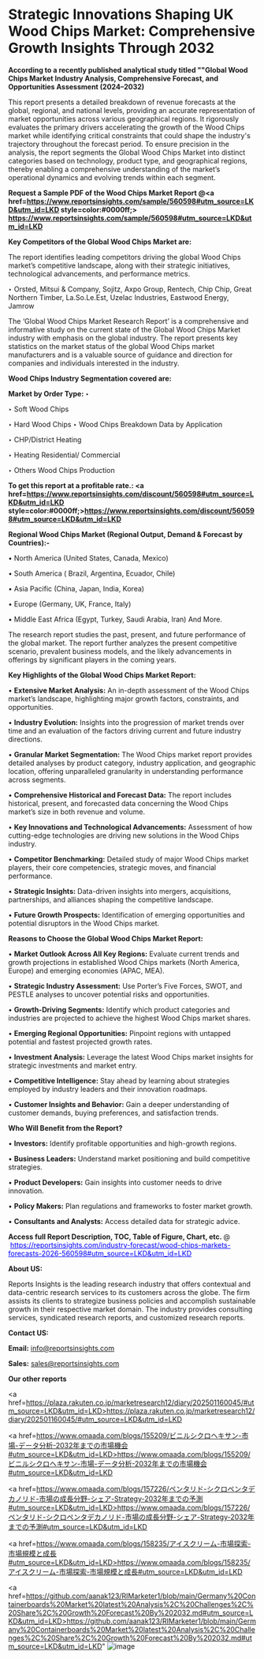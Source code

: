 # Strategic Innovations Shaping UK Wood Chips Market: Comprehensive Growth Insights Through 2032

<strong>According to a recently published analytical study titled ""Global Wood Chips Market Industry Analysis, Comprehensive Forecast, and Opportunities Assessment (2024–2032)</strong>

This report presents a detailed breakdown of revenue forecasts at the global, regional, and national levels, providing an accurate representation of market opportunities across various geographical regions. It rigorously evaluates the primary drivers accelerating the growth of the Wood Chips market while identifying critical constraints that could shape the industry's trajectory throughout the forecast period. To ensure precision in the analysis, the report segments the Global Wood Chips Market into distinct categories based on technology, product type, and geographical regions, thereby enabling a comprehensive understanding of the market’s operational dynamics and evolving trends within each segment.

<strong>Request a Sample PDF of the Wood Chips Market Report </strong><strong>@<a href=https://www.reportsinsights.com/sample/560598#utm_source=LKD&utm_id=LKD style=color:#0000ff;> https://www.reportsinsights.com/sample/560598#utm_source=LKD&utm_id=LKD</a></strong></font>

<strong>Key Competitors of the Global Wood Chips Market are:</strong>

The report identifies leading competitors driving the global Wood Chips market’s competitive landscape, along with their strategic initiatives, technological advancements, and performance metrics.

‣ Orsted, Mitsui & Company, Sojitz, Axpo Group, Rentech, Chip Chip, Great Northern Timber, La.So.Le.Est, Uzelac Industries, Eastwood Energy, Jamrow

The ‘Global Wood Chips Market Research Report’ is a comprehensive and informative study on the current state of the Global Wood Chips Market industry with emphasis on the global industry. The report presents key statistics on the market status of the global Wood Chips market manufacturers and is a valuable source of guidance and direction for companies and individuals interested in the industry.

<strong>Wood Chips Industry Segmentation covered are:</strong>

<strong>Market by Order Type: </strong>
‣ 

‣ Soft Wood Chips

‣ Hard Wood Chips
‣ Wood Chips Breakdown Data by Application

‣ CHP/District Heating

‣ Heating Residential/ Commercial

‣ Others
Wood Chips Production

<strong>To get this report at a profitable rate.: <a href=https://www.reportsinsights.com/discount/560598#utm_source=LKD&utm_id=LKD style=color:#0000ff;>https://www.reportsinsights.com/discount/560598#utm_source=LKD&utm_id=LKD</a></strong></font>

<strong>Regional Wood Chips Market (Regional Output, Demand &amp; Forecast by Countries):-</strong>

• North America (United States, Canada, Mexico)

• South America ( Brazil, Argentina, Ecuador, Chile)

• Asia Pacific (China, Japan, India, Korea)

• Europe (Germany, UK, France, Italy)

• Middle East Africa (Egypt, Turkey, Saudi Arabia, Iran) And More.

The research report studies the past, present, and future performance of the global market. The report further analyzes the present competitive scenario, prevalent business models, and the likely advancements in offerings by significant players in the coming years.

<strong>Key Highlights of the Global Wood Chips Market Report:</strong>

• <strong>Extensive Market Analysis:</strong> An in-depth assessment of the Wood Chips market’s landscape, highlighting major growth factors, constraints, and opportunities.

• <strong>Industry Evolution:</strong> Insights into the progression of market trends over time and an evaluation of the factors driving current and future industry directions.

• <strong>Granular Market Segmentation:</strong> The Wood Chips market report provides detailed analyses by product category, industry application, and geographic location, offering unparalleled granularity in understanding performance across segments.

• <strong>Comprehensive Historical and Forecast Data:</strong> The report includes historical, present, and forecasted data concerning the Wood Chips market’s size in both revenue and volume.

• <strong>Key Innovations and Technological Advancements:</strong> Assessment of how cutting-edge technologies are driving new solutions in the Wood Chips industry.

• <strong>Competitor Benchmarking:</strong> Detailed study of major Wood Chips market players, their core competencies, strategic moves, and financial performance.

• <strong>Strategic Insights:</strong> Data-driven insights into mergers, acquisitions, partnerships, and alliances shaping the competitive landscape.

• <strong>Future Growth Prospects:</strong> Identification of emerging opportunities and potential disruptors in the Wood Chips market.

<strong>Reasons to Choose the Global Wood Chips Market Report:</strong>

• <strong>Market Outlook Across All Key Regions:</strong> Evaluate current trends and growth projections in established Wood Chips markets (North America, Europe) and emerging economies (APAC, MEA).

• <strong>Strategic Industry Assessment:</strong> Use Porter’s Five Forces, SWOT, and PESTLE analyses to uncover potential risks and opportunities.

• <strong>Growth-Driving Segments:</strong> Identify which product categories and industries are projected to achieve the highest Wood Chips market shares.

• <strong>Emerging Regional Opportunities:</strong> Pinpoint regions with untapped potential and fastest projected growth rates.

• <strong>Investment Analysis:</strong> Leverage the latest Wood Chips market insights for strategic investments and market entry.

• <strong>Competitive Intelligence:</strong> Stay ahead by learning about strategies employed by industry leaders and their innovation roadmaps.

• <strong>Customer Insights and Behavior:</strong> Gain a deeper understanding of customer demands, buying preferences, and satisfaction trends.

<strong>Who Will Benefit from the Report?</strong>

• <strong>Investors:</strong> Identify profitable opportunities and high-growth regions.

• <strong>Business Leaders:</strong> Understand market positioning and build competitive strategies.

• <strong>Product Developers:</strong> Gain insights into customer needs to drive innovation.

• <strong>Policy Makers:</strong> Plan regulations and frameworks to foster market growth.

• <strong>Consultants and Analysts:</strong> Access detailed data for strategic advice.
</ul>
<strong>Access full Report Description, TOC, Table of Figure, Chart, etc. </strong>@  <a href=https://reportsinsights.com/industry-forecast/wood-chips-markets-forecasts-2026-560598#utm_source=LKD&utm_id=LKD style=color:#0000ff;>https://reportsinsights.com/industry-forecast/wood-chips-markets-forecasts-2026-560598#utm_source=LKD&utm_id=LKD</a></font>

<strong><strong>About US</strong>:</strong>

Reports Insights is the leading research industry that offers contextual and data-centric research services to its customers across the globe. The firm assists its clients to strategize business policies and accomplish sustainable growth in their respective market domain. The industry provides consulting services, syndicated research reports, and customized research reports.

<strong>Contact US:</strong>

<p class=""""><b>Email:</b> <a href=mailto:info@reportsinsights.com>info@reportsinsights.com</a></p>
<p class=""""><b>Sales:</b> <a href=mailto:sales@reportsinsights.com>sales@reportsinsights.com</a></p>

<strong>Our other reports</strong>

<a href=https://plaza.rakuten.co.jp/marketresearch12/diary/202501160045/#utm_source=LKD&utm_id=LKD>https://plaza.rakuten.co.jp/marketresearch12/diary/202501160045/#utm_source=LKD&utm_id=LKD</a>

<a href=https://www.omaada.com/blogs/155209/ビニルシクロヘキサン-市場-データ分析-2032年までの市場機会#utm_source=LKD&utm_id=LKD>https://www.omaada.com/blogs/155209/ビニルシクロヘキサン-市場-データ分析-2032年までの市場機会#utm_source=LKD&utm_id=LKD</a>

<a href=https://www.omaada.com/blogs/157226/ペンタリド-シクロペンタデカノリド-市場の成長分野-シェア-Strategy-2032年までの予測#utm_source=LKD&utm_id=LKD>https://www.omaada.com/blogs/157226/ペンタリド-シクロペンタデカノリド-市場の成長分野-シェア-Strategy-2032年までの予測#utm_source=LKD&utm_id=LKD</a>

<a href=https://www.omaada.com/blogs/158235/アイスクリーム-市場探索-市場規模と成長#utm_source=LKD&utm_id=LKD>https://www.omaada.com/blogs/158235/アイスクリーム-市場探索-市場規模と成長#utm_source=LKD&utm_id=LKD</a>

<a href=https://github.com/aanak123/RIMarketer1/blob/main/Germany%20Containerboards%20Market%20latest%20Analysis%2C%20Challenges%2C%20Share%2C%20Growth%20Forecast%20By%202032.md#utm_source=LKD&utm_id=LKD>https://github.com/aanak123/RIMarketer1/blob/main/Germany%20Containerboards%20Market%20latest%20Analysis%2C%20Challenges%2C%20Share%2C%20Growth%20Forecast%20By%202032.md#utm_source=LKD&utm_id=LKD</a>"
![image](https://github.com/user-attachments/assets/ffb8d6c9-4ad7-4b28-97ac-f6fcbb3ee854)
